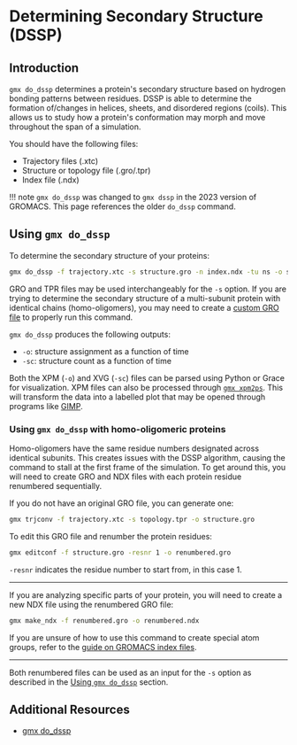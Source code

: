 # Determining Secondary Structure (DSSP)

## Introduction

`gmx do_dssp` determines a protein's secondary structure based on hydrogen bonding patterns between residues. DSSP is able to determine the formation of/changes in  helices, sheets, and disordered regions (coils). This allows us to study how a protein's conformation may morph and move throughout the span of a simulation.

You should have the following files:

* Trajectory files (.xtc)
* Structure or topology file (.gro/.tpr)
* Index file (.ndx)

!!! note
    `gmx do_dssp` was changed to `gmx dssp` in the 2023 version of GROMACS. This page references the older `do_dssp` command.

## Using `gmx do_dssp`

To determine the secondary structure of your proteins:

```bash
gmx do_dssp -f trajectory.xtc -s structure.gro -n index.ndx -tu ns -o ss.xpm -sc sscount.xvg
```

GRO and TPR files may be used interchangeably for the `-s` option. If you are trying to determine the secondary structure of a multi-subunit protein with identical chains (homo-oligomers), you may need to create a [custom GRO file](#using-gmx-do_dssp-with-homo-oligomeric-proteins) to properly run this command.

`gmx do_dssp` produces the following outputs:

* `-o`: structure assignment as a function of time
* `-sc`: structure count as a function of time

Both the XPM (`-o`) and XVG (`-sc`) files can be parsed using Python or Grace for visualization. XPM files can also be processed through [`gmx xpm2ps`](https://manual.gromacs.org/current/onlinehelp/gmx-xpm2ps.html). This will transform the data into a labelled plot that may be opened through programs like [GIMP](https://www.gimp.org/).

### Using `gmx do_dssp` with homo-oligomeric proteins

Homo-oligomers have the same residue numbers designated across identical subunits. This creates issues with the DSSP algorithm, causing the command to stall at the first frame of the simulation. To get around this, you will need to create GRO and NDX files with each protein residue renumbered sequentially.

If you do not have an original GRO file, you can generate one:

```bash
gmx trjconv -f trajectory.xtc -s topology.tpr -o structure.gro
```

To edit this GRO file and renumber the protein residues:

```bash
gmx editconf -f structure.gro -resnr 1 -o renumbered.gro
```

`-resnr` indicates the residue number to start from, in this case 1.

---

If you are analyzing specific parts of your protein, you will need to create a new NDX file using the renumbered GRO file:

```bash
gmx make_ndx -f renumbered.gro -o renumbered.ndx
```

If you are unsure of how to use this command to create special atom groups, refer to the [guide on GROMACS index files](gmx-ndx.md).

---

Both renumbered files can be used as an input for the `-s` option as described in the [Using `gmx do_dssp`](#using-gmx-do_dssp) section.

## Additional Resources

* [gmx do_dssp](https://manual.gromacs.org/2022/onlinehelp/gmx-do_dssp.html)